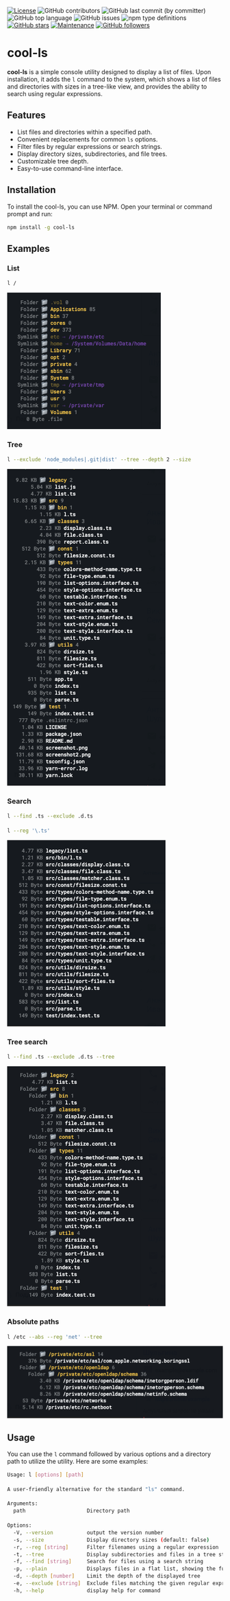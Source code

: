 [![License](https://img.shields.io/npm/l/cool-ls)](https://GitHub.com/teniryte/cool-ls/LICENSE) ![GitHub contributors](https://img.shields.io/github/contributors/teniryte/cool-ls) ![GitHub last commit (by committer)](https://img.shields.io/github/last-commit/teniryte/cool-ls) ![GitHub top language](https://img.shields.io/github/languages/top/teniryte/cool-ls) ![GitHub issues](https://img.shields.io/github/issues/teniryte/cool-ls) ![npm type definitions](https://img.shields.io/npm/types/cool-ls) [![GitHub stars](https://img.shields.io/github/stars/teniryte/cool-ls.svg)](https://github.com/teniryte/cool-ls/stargazers) [![Maintenance](https://img.shields.io/badge/Maintained%3F-yes-green.svg)](https://GitHub.com/teniryte/cool-ls/graphs/commit-activity) [![GitHub followers](https://img.shields.io/github/followers/teniryte.svg?style=social&label=Follow&maxAge=2592000)](https://github.com/teniryte?tab=followers)
 

# cool-ls

**cool-ls** is a simple console utility designed to display a list of files. Upon installation, it adds the `l` command to the system, which shows a list of files and directories with sizes in a tree-like view, and provides the ability to search using regular expressions.

## Features

- List files and directories within a specified path.
- Convenient replacements for common `ls` options.
- Filter files by regular expressions or search strings.
- Display directory sizes, subdirectories, and file trees.
- Customizable tree depth.
- Easy-to-use command-line interface.

## Installation

To install the cool-ls, you can use NPM. Open your terminal or command prompt and run:

```bash
npm install -g cool-ls
```

## Examples

### List

```sh
l /
```

[![Screenshot](https://raw.githubusercontent.com/teniryte/cool-ls/main/docs/images/screenshot1.png)](https://raw.githubusercontent.com/teniryte/cool-ls/main/docs/images/screenshot1.png)

### Tree

```sh
l --exclude 'node_modules|.git|dist' --tree --depth 2 --size
```

[![Screenshot](https://raw.githubusercontent.com/teniryte/cool-ls/main/docs/images/screenshot2.png)](https://raw.githubusercontent.com/teniryte/cool-ls/main/docs/images/screenshot2.png)

### Search

```sh
l --find .ts --exclude .d.ts

l --reg '\.ts'
```

[![Screenshot](https://raw.githubusercontent.com/teniryte/cool-ls/main/docs/images/screenshot3.png)](https://raw.githubusercontent.com/teniryte/cool-ls/main/docs/images/screenshot3.png)

### Tree search

```sh
l --find .ts --exclude .d.ts --tree
```

[![Screenshot](https://raw.githubusercontent.com/teniryte/cool-ls/main/docs/images/screenshot4.png)](https://raw.githubusercontent.com/teniryte/cool-ls/main/docs/images/screenshot4.png)

### Absolute paths

```sh
l /etc --abs --reg 'net' --tree
```

[![Screenshot](https://raw.githubusercontent.com/teniryte/cool-ls/main/docs/images/screenshot5.png)](https://raw.githubusercontent.com/teniryte/cool-ls/main/docs/images/screenshot5.png)

## Usage

You can use the `l` command followed by various options and a directory path to utilize the utility. Here are some examples:

```sh
Usage: l [options] [path]

A user-friendly alternative for the standard "ls" command.

Arguments:
  path                    Directory path

Options:
  -V, --version           output the version number
  -s, --size              Display directory sizes (default: false)
  -r, --reg [string]      Filter filenames using a regular expression
  -t, --tree              Display subdirectories and files in a tree structure (default: false)
  -f, --find [string]     Search for files using a search string
  -p, --plain             Displays files in a flat list, showing the full relative path (default: false)
  -d, --depth [number]    Limit the depth of the displayed tree
  -e, --exclude [string]  Exclude files matching the given regular expression
  -h, --help              display help for command
```